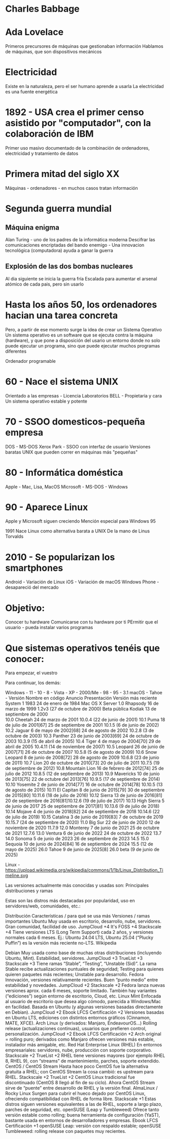 # Charles Babbage

# Ada Lovelace
Primeros precursores de máquinas que gestionaban información
Hablamos de máquinas, que son dispositivos mecánicos

# Electricidad

Existe en la naturaleza, pero el ser humano aprende a usarla
La electricidad es una fuente energética

# 1892 - USA crea el primer censo asistido por "computador", con la colaboración de IBM

Primer uso masivo documentado de la combinación de ordenadores, electricidad y tratamiento de datos

# Primera mitad del siglo XX

Máquinas - ordenadores - en muchos casos tratan información

# Segunda guerra mundial

## Máquina enigma

Alan Turing - uno de los padres de la informática moderna
Descifrar las comunicaciones encriptadas del bando enemigo - Una innovacion tecnológica (computadora) ayuda a ganar la guerra

## Explosión de las dos bombas nucleares

Al dia siguiente se inicia la guerra fría
Escalada para aumentar el arsenal atómico de cada pais, pero sin usarlo

# Hasta los años 50, los ordenadores hacian una tarea concreta

Pero, a partir de ese momento surge la idea de crear un Sistema Operativo
Un sistema operativo es un software que se ejecuta contra la máquina (hardware), y que pone a disposición del usario un entorno donde no solo puede ejecutar un programa, sino que puede ejecutar muchos programas diferentes

Ordenador programable

# 60 - Nace el sistema UNIX

Orientado a las empresas - Licencia Laboratorios BELL - Propietaria y cara
Un sistema operativo estable y potente

# 70 - SSOO domesticos-pequeña empresa

DOS - MS-DOS
Xerox Park - SSOO con interfaz de usuario
Versiones baratas UNIX  que pueden correr en máquinas más "pequeñas"

# 80 - Informática doméstica

Apple - Mac, Lisa, MacOS 
Microsoft - MS-DOS - Windows

# 90 - Aparece Linux
Apple y Microsoft siguen creciendo
Mención especial para Windows 95 

1991 Nace Linux como alternativa barata a UNIX
De la mano de Linus Torvalds

# 2010 - Se popularizan los smartphones

Android - Variación de Linux
iOS - Variación de macOS
Windows Phone - desapareció del mercado

# Objetivo:

Conocer tu hardware
Comunicarse con tu hardware por ti
PErmitir que el usuario - pueda instalar varios programas

# Que sistemas operativos tenéis que conocer:

Para empezar, el vuestro

Para continuar, los demás:

Windows - 11 - 10 - 8 - Vista - XP - 2000/Me - 98 - 95 - 3.1
macOS - Tahoe - 
Versión	Nombre en código	Anuncio	Presentación	Versión más reciente
System 1		1983	24 de enero de 1984	
Mac OS X Server 1.0	Rhapsody		16 de marzo de 1999	1.2v3 (27 de octubre de 2000)
Beta pública	Kodiak		13 de septiembre de 2000	
10.0	Cheetah		24 de marzo de 2001	10.0.4 (22 de junio de 2001)
10.1	Puma	18 de julio de 2001[67]​	25 de septiembre de 2001	10.1.5 (6 de junio de 2002)
10.2	Jaguar	6 de mayo de 2002[68]​	24 de agosto de 2002	10.2.8 (3 de octubre de 2003)
10.3	Panther	23 de junio de 2003[69]​	24 de octubre de 2003	10.3.9 (15 de abril de 2005)
10.4	Tiger	4 de mayo de 2004[70]​	29 de abril de 2005	10.4.11 (14 de noviembre de 2007)
10.5	Leopard	26 de junio de 2007[71]​	26 de octubre de 2007	10.5.8 (5 de agosto de 2009)
10.6	Snow Leopard	8 de junio de 2008[72]​	28 de agosto de 2009	10.6.8 (23 de junio de 2011)
10.7	Lion	20 de octubre de 2010[73]​	20 de julio de 2011	10.7.5 (19 de septiembre de 2012)
10.8	Mountain Lion	16 de febrero de 2012[74]​	25 de julio de 2012	10.8.5 (12 de septiembre de 2013)
10.9	Mavericks	10 de junio de 2013[75]​	22 de octubre del 2013[76]​	10.9.5 (17 de septiembre de 2014)
10.10	Yosemite	2 de junio de 2014[77]​	16 de octubre de 2014[78]​	10.10.5 (13 de agosto de 2015)
10.11	El Capitan	8 de junio de 2015[79]​	30 de septiembre de 2015[80]​	10.11.6 (18 de julio de 2016)
10.12	Sierra	13 de junio de 2016[81]​	20 de septiembre de 2016[81]​	10.12.6 (19 de julio de 2017)
10.13	High Sierra	5 de junio de 2017	25 de septiembre de 2017[81]​	10.13.6 (9 de julio de 2018)
10.14	Mojave	4 de junio de 2018[82]​	24 de septiembre de 2018	10.14.6 (22 de julio de 2019)
10.15	Catalina	3 de junio de 2019[83]​	7 de octubre de 2019	10.15.7 (24 de septiembre de 2020)
11.0	Big Sur	22 de junio de 2020	12 de noviembre de 2020	11.7.9
12.0	Monterey	7 de junio de 2021	25 de octubre de 2021	12.7.6
13.0	Ventura	6 de junio de 2022	24 de octubre de 2022	13.7
14.0	Sonoma	5 de junio de 2023	26 de septiembre de 2023	14.5
15.0	Sequoia	10 de junio de 2024[84]​	16 de septiembre de 2024	15.5 (12 de mayo de 2025)
26.0	Tahoe	9 de junio de 2025[8]​		26.0 beta (9 de junio de 2025)

Linux - https://upload.wikimedia.org/wikipedia/commons/1/1b/Linux_Distribution_Timeline.svg

Las versiones actualmente más conocidas y usadas son:
Principales distribuciones y ramas

Estas son las distros más destacadas por popularidad, uso en servidores/web, comunidades, etc.:

Distribución	Características / para qué se usa más	Versiones / ramas importantes
Ubuntu	Muy usada en escritorio, desarrollo, nube, servidores. Gran comunidad, facilidad de uso. 
JumpCloud
+4
It's FOSS
+4
Stackscale
+4
	Tiene versiones LTS (Long Term Support) cada 2 años, y versiones normales cada 6 meses. Ej.: Ubuntu 24.04 LTS, Ubuntu 25.04 (“Plucky Puffin”) es la versión más reciente no-LTS. 
Wikipedia

Debian	Muy usada como base de muchas otras distribuciones (incluyendo Ubuntu, Mint). Estabilidad, servidores. 
JumpCloud
+3
TrueList
+3
Stackscale
+3
	Tiene ramas “Stable”, “Testing”, “Unstable (Sid)”. La rama Stable recibe actualizaciones puntuales de seguridad; Testing para quienes quieren paquetes más recientes; Unstable para desarrollo.
Fedora	Innovación, versiones relativamente recientes. Buen “punto medio” entre estabilidad y novedades. 
JumpCloud
+2
Stackscale
+2
	Fedora lanza nuevas versiones aprox. cada 6 meses, soporte limitado. También hay variantes (“ediciones”) según entorno de escritorio, Cloud, etc.
Linux Mint	Enfocada al usuario de escritorio que desea algo cómodo, parecida a Windows/Mac en facilidad. Basada en Ubuntu (y algunas versiones basadas directamente en Debian). 
JumpCloud
+2
Ebook LFCS Certificación
+2
	Versiones basadas en Ubuntu LTS, ediciones con distintos entornos gráficos (Cinnamon, MATE, XFCE).
Arch Linux (y derivados: Manjaro, EndeavourOS…)	Rolling release (actualizaciones continuas), usuarios que prefieren control, personalización. 
JumpCloud
+2
Ebook LFCS Certificación
+2
	Arch original = rolling puro; derivados como Manjaro ofrecen versiones más estable, instalador más amigable, etc.
Red Hat Enterprise Linux (RHEL)	En entornos empresariales: servidores, nube, producción con soporte corporativo. 
Stackscale
+2
TrueList
+2
	RHEL tiene versiones mayores (por ejemplo RHEL 8, RHEL 9), con “streams” de mantenimiento, parches, soporte extendido.
CentOS / CentOS Stream	Hasta hace poco CentOS fue la alternativa gratuita a RHEL; con CentOS Stream la cosa cambió: es upstream para RHEL. 
Stackscale
+2
TrueList
+2
	CentOS Linux tradicional fue discontinuado (CentOS 8 llegó al fin de su ciclo). Ahora CentOS Stream sirve de “puente” entre desarrollo de RHEL y la versión final.
AlmaLinux / Rocky Linux	Surgen para cubrir el hueco dejado por CentOS Linux, ofreciendo compatibilidad con RHEL de forma libre. 
Stackscale
+1
	Estas distros siguen versiones equivalentes a las de RHEL, soporte a largo plazo, parches de seguridad, etc.
openSUSE (Leap y Tumbleweed)	Ofrece tanto versión estable como rolling; buena herramienta de configuración (YaST), bastante usada en entornos de desarrolladores y empresas. 
Ebook LFCS Certificación
+1
	openSUSE Leap: versión con respaldo estable; openSUSE Tumbleweed: rolling release con paquetes muy recientes.
	

















